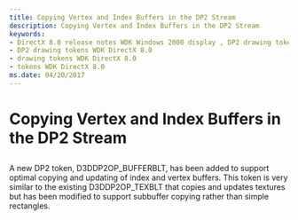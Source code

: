 ```yaml
---
title: Copying Vertex and Index Buffers in the DP2 Stream
description: Copying Vertex and Index Buffers in the DP2 Stream
keywords:
- DirectX 8.0 release notes WDK Windows 2000 display , DP2 drawing tokens
- DP2 drawing tokens WDK DirectX 8.0
- drawing tokens WDK DirectX 8.0
- tokens WDK DirectX 8.0
ms.date: 04/20/2017
---
```


# Copying Vertex and Index Buffers in the DP2 Stream


## <span id="ddk_copying_vertex_and_index_buffers_in_the_dp2_stream_gg"></span><span id="DDK_COPYING_VERTEX_AND_INDEX_BUFFERS_IN_THE_DP2_STREAM_GG"></span>


A new DP2 token, D3DDP2OP\_BUFFERBLT, has been added to support optimal copying and updating of index and vertex buffers. This token is very similar to the existing D3DDP2OP\_TEXBLT that copies and updates textures but has been modified to support subbuffer copying rather than simple rectangles.

 

 





